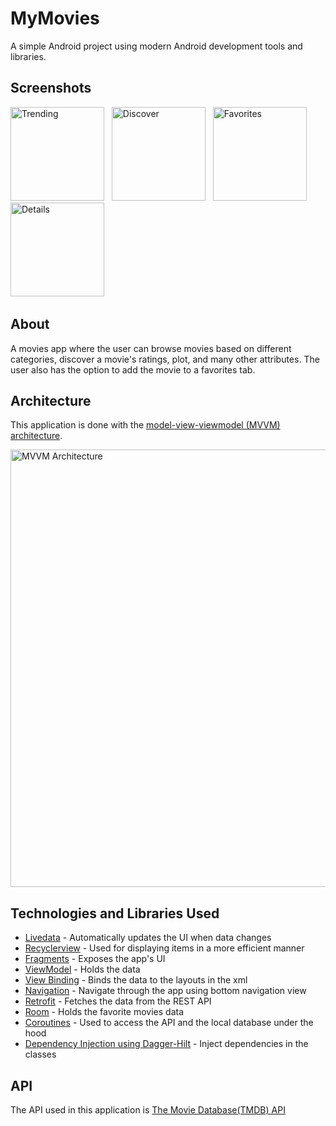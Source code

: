 # MyMovies

A simple Android project using modern Android development tools and libraries.
## Screenshots

 <p float="left">
  <img src="https://user-images.githubusercontent.com/75928243/133933553-ae709c70-aa7c-4cd5-af03-abc8fd545d30.jpeg" alt= "Trending" width="150"  /> &nbsp;
  <img src="https://user-images.githubusercontent.com/75928243/133933551-986246c4-715a-4d0c-a72c-cd6f4f457e8d.jpeg" alt="Discover" width="150" /> &nbsp;
  <img src="https://user-images.githubusercontent.com/75928243/133933552-7e65eab5-eaee-4bd3-9f8f-add5880c6830.jpeg" alt="Favorites" width="150" /> &nbsp;
  <img src="https://user-images.githubusercontent.com/75928243/133933554-92b8f143-e8f0-4f59-ac71-851afa5e84e3.jpeg" alt="Details" width="150" /> &nbsp;
</p>



## About

A movies app where the user can browse movies based on different categories, discover a movie's ratings, plot, and many other attributes. The user also has the option to add the movie to a favorites tab.

## Architecture

This application is done with the [model-view-viewmodel (MVVM) architecture](https://developer.android.com/jetpack/guide).

<img src="https://user-images.githubusercontent.com/75928243/133933578-ebba9b46-8e21-4700-80ee-13dbd335aa9b.png" alt="MVVM Architecture" width="700" />



## Technologies and Libraries Used

* [Livedata](https://developer.android.com/topic/libraries/architecture/livedata) - Automatically updates the UI when data changes
* [Recyclerview](https://developer.android.com/guide/topics/ui/layout/recyclerview) - Used for displaying items in a more efficient manner
* [Fragments](https://developer.android.com/guide/fragments) - Exposes the app's UI
* [ViewModel](https://developer.android.com/topic/libraries/architecture/viewmodel) - Holds the data
* [View Binding](https://developer.android.com/topic/libraries/view-binding) - Binds the data to the layouts in the xml
* [Navigation](https://developer.android.com/guide/navigation) - Navigate through the app using bottom navigation view
* [Retrofit](https://square.github.io/retrofit/) - Fetches the data from the REST API
* [Room](https://developer.android.com/training/data-storage/room) - Holds the favorite movies data
* [Coroutines](https://developer.android.com/kotlin/coroutines) - Used to access the API and the local database under the hood
* [Dependency Injection using Dagger-Hilt](https://developer.android.com/training/dependency-injection/) - Inject dependencies in the classes




## API

The API used in this application is [The Movie Database(TMDB) API](https://www.themoviedb.org/documentation/api)

